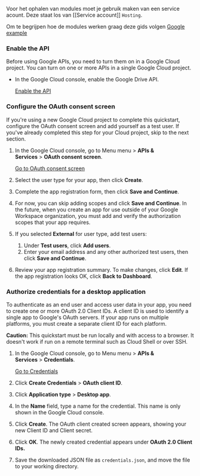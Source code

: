 Voor het ophalen van modules moet je gebruik maken van een service acount. Deze staat los van [[Service account]] `Hosting`. 

Om te begrijpen hoe de modules werken graag deze gids volgen
[Google example](https://developers.google.com/drive/api/quickstart/nodejs)


### Enable the API

Before using Google APIs, you need to turn them on in a Google Cloud project. You can turn on one or more APIs in a single Google Cloud project.

- In the Google Cloud console, enable the Google Drive API.
    
    [Enable the API](https://console.cloud.google.com/flows/enableapi?apiid=drive.googleapis.com)
    

### Configure the OAuth consent screen

If you're using a new Google Cloud project to complete this quickstart, configure the OAuth consent screen and add yourself as a test user. If you've already completed this step for your Cloud project, skip to the next section.

1. In the Google Cloud console, go to Menu menu > **APIs & Services** > **OAuth consent screen**.
    
    [Go to OAuth consent screen](https://console.cloud.google.com/apis/credentials/consent)
    
2. Select the user type for your app, then click **Create**.
3. Complete the app registration form, then click **Save and Continue**.
4. For now, you can skip adding scopes and click **Save and Continue**. In the future, when you create an app for use outside of your Google Workspace organization, you must add and verify the authorization scopes that your app requires.
    
5. If you selected **External** for user type, add test users:
    1. Under **Test users**, click **Add users**.
    2. Enter your email address and any other authorized test users, then click **Save and Continue**.
6. Review your app registration summary. To make changes, click **Edit**. If the app registration looks OK, click **Back to Dashboard**.

### Authorize credentials for a desktop application

To authenticate as an end user and access user data in your app, you need to create one or more OAuth 2.0 Client IDs. A client ID is used to identify a single app to Google's OAuth servers. If your app runs on multiple platforms, you must create a separate client ID for each platform.

**Caution:** This quickstart must be run locally and with access to a browser. It doesn't work if run on a remote terminal such as Cloud Shell or over SSH.

1. In the Google Cloud console, go to Menu menu > **APIs & Services** > **Credentials**.
    
    [Go to Credentials](https://console.cloud.google.com/apis/credentials)
    
2. Click **Create Credentials** > **OAuth client ID**.
3. Click **Application type** > **Desktop app**.
4. In the **Name** field, type a name for the credential. This name is only shown in the Google Cloud console.
5. Click **Create**. The OAuth client created screen appears, showing your new Client ID and Client secret.
6. Click **OK**. The newly created credential appears under **OAuth 2.0 Client IDs.**
7. Save the downloaded JSON file as `credentials.json`, and move the file to your working directory.
